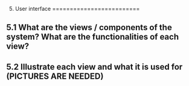 5. User interface
=========================

5.1 What are the views / components of the system? What are the functionalities of each view?
----------------------------------------

5.2 Illustrate each view and what it is used for (PICTURES ARE NEEDED)
---------------------------------------
